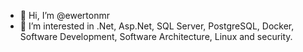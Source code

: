 - 👋 Hi, I’m @ewertonmr
- 👀 I’m interested in .Net, Asp.Net, SQL Server, PostgreSQL, Docker, Software Development, Software Architecture, Linux and security.



